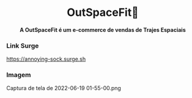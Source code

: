 <h1 align="center">OutSpaceFit🚀</h1>


<h4 align="center">A OutSpaceFit é um e-commerce de vendas de Trajes Espaciais</h4>


### Link Surge
 https://annoying-sock.surge.sh




### Imagem
Captura de tela de 2022-06-19 01-55-00.png


